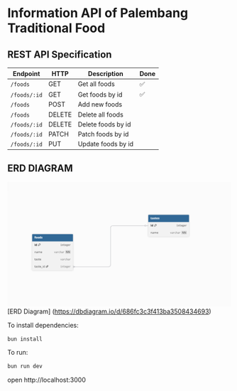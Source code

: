 # Information API of Palembang Traditional Food

## REST API Specification

| Endpoint     | HTTP   | Description        | Done |
| ------------ | ------ | ------------------ | ---- |
| `/foods`     | GET    | Get all foods      | ✅   |
| `/foods/:id` | GET    | Get foods by id    | ✅   |
| `/foods`     | POST   | Add new foods      |      |
| `/foods`     | DELETE | Delete all foods   |      |
| `/foods/:id` | DELETE | Delete foods by id |      |
| `/foods/:id` | PATCH  | Patch foods by id  |      |
| `/foods/:id` | PUT    | Update foods by id |      |

## ERD DIAGRAM

![ERD Diagram](/assets/information-food.png)
[ERD Diagram] (https://dbdiagram.io/d/686fc3c3f413ba3508434693)

To install dependencies:

```sh
bun install
```

To run:

```sh
bun run dev
```

open http://localhost:3000
